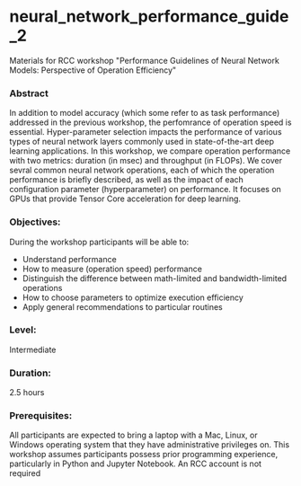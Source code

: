 # neural_network_performance_guide_2
Materials for RCC workshop "Performance Guidelines of Neural Network Models: Perspective of Operation Efficiency"
### Abstract
In addition to model accuracy (which some refer to as task performance) addressed in the previous workshop, the perfomrance of operation speed is essential. Hyper-parameter selection impacts the performance of various types of neural network layers commonly used in state-of-the-art deep learning applications. In this workshop, we compare operation performance with two metrics: duration (in msec) and throughput (in FLOPs). We cover sevral common neural network operations, each of which the operation performance is briefly described, as well as the impact of each configuration parameter (hyperparameter) on performance.  It focuses on GPUs that provide Tensor Core acceleration for deep learning.

### Objectives:
During the workshop participants will be able to:<br>
* Understand performance
* How to measure (operation speed) performance
* Distinguish the difference between math-limited and bandwidth-limited operations
* How to choose parameters to optimize execution efficiency
* Apply general recommendations to particular routines

### Level: 
  Intermediate
  
  
### Duration: 
  2.5 hours
  
  
### Prerequisites: 
All participants are expected to bring a laptop with a Mac, Linux, or Windows operating system that they have administrative privileges on.  This workshop assumes participants possess prior programming experience, particularly in Python and Jupyter Notebook. An RCC account is not required
